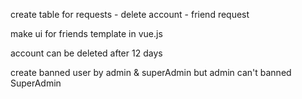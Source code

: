 create table for requests
    - delete account
    - friend request


make ui for friends template in vue.js


account  can be deleted after 12 days
<!-- make delete account request for admin&superAdmin -->

create banned user by admin & superAdmin but admin can't banned SuperAdmin
